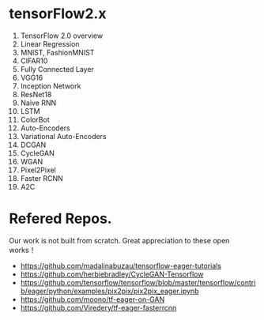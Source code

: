 # tensorFlow2.x

1. TensorFlow 2.0 overview
2. Linear Regression
3. MNIST, FashionMNIST
4. CIFAR10
5. Fully Connected Layer
6. VGG16
7. Inception Network
8. ResNet18
9. Naive RNN
10. LSTM
11. ColorBot
12. Auto-Encoders
13. Variational Auto-Encoders
14. DCGAN
15. CycleGAN
16. WGAN
17. Pixel2Pixel
18. Faster RCNN
19. A2C

# Refered Repos.
Our work is not built from scratch. Great appreciation to these open works！

* https://github.com/madalinabuzau/tensorflow-eager-tutorials
* https://github.com/herbiebradley/CycleGAN-Tensorflow
* https://github.com/tensorflow/tensorflow/blob/master/tensorflow/contrib/eager/python/examples/pix2pix/pix2pix_eager.ipynb
* https://github.com/moono/tf-eager-on-GAN
* https://github.com/Viredery/tf-eager-fasterrcnn
